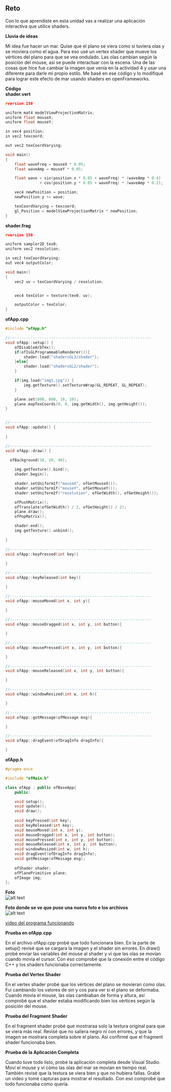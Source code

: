 ## Reto  

Con lo que aprendiste en esta unidad vas a realizar una aplicación interactiva que utilice shaders.

**Lluvia de ideas**  

Mi idea fue hacer un mar. Quise que el plano se viera como si tuviera olas y se moviera como el agua. Para eso usé un vertex shader que mueve los vértices del plano para que se vea ondulado. Las olas cambian según la posición del mouse, así se puede interactuar con la escena. Una de las cosas que hice fue cambiar la imagen que venía en la actividad 4 y usar una diferente para darle mi propio estilo. Me basé en ese código y lo modifiqué para lograr este efecto de mar usando shaders en openFrameworks.

**Código**    
**shader.vert**
````cpp
#version 150

uniform mat4 modelViewProjectionMatrix;
uniform float mouseX;
uniform float mouseY;

in vec4 position;
in vec2 texcoord;

out vec2 texCoordVarying;

void main()
{
    float waveFreq = mouseX * 0.05;
    float waveAmp = mouseY * 0.05;

    float wave = sin(position.x * 0.05 + waveFreq) * (waveAmp * 0.4)
               + cos(position.y * 0.05 + waveFreq) * (waveAmp * 0.2);

    vec4 newPosition = position;
    newPosition.y += wave;

    texCoordVarying = texcoord;
    gl_Position = modelViewProjectionMatrix * newPosition;
}
````
**shader.frag**   
````cpp
#version 150

uniform sampler2D tex0;
uniform vec2 resolution;

in vec2 texCoordVarying;
out vec4 outputColor;

void main()
{
    vec2 uv = texCoordVarying / resolution;


    vec4 texColor = texture(tex0, uv);

    outputColor = texColor;
}
````
**ofApp.cpp**
````cpp
#include "ofApp.h"

//--------------------------------------------------------------
void ofApp::setup() {
	ofDisableArbTex();
	if(ofIsGLProgrammableRenderer()){
		shader.load("shadersGL3/shader");
	}else{
		shader.load("shadersGL2/shader");
	}

	if(img.load("img1.jpg")) {
		img.getTexture().setTextureWrap(GL_REPEAT, GL_REPEAT);
	}

	plane.set(800, 600, 10, 10);
	plane.mapTexCoords(0, 0, img.getWidth(), img.getHeight());
}


//--------------------------------------------------------------
void ofApp::update() {
	
}

//--------------------------------------------------------------
void ofApp::draw() {
	
  ofBackground(10, 20, 40);

	img.getTexture().bind();
	shader.begin();

	shader.setUniform1f("mouseX", ofGetMouseX());
	shader.setUniform1f("mouseY", ofGetMouseY());
	shader.setUniform2f("resolution", ofGetWidth(), ofGetHeight());

	ofPushMatrix();
	ofTranslate(ofGetWidth() / 2, ofGetHeight() / 2);
	plane.draw();
	ofPopMatrix();

	shader.end();
	img.getTexture().unbind();
	
}

//--------------------------------------------------------------
void ofApp::keyPressed(int key){
	
}

//--------------------------------------------------------------
void ofApp::keyReleased(int key){

}

//--------------------------------------------------------------
void ofApp::mouseMoved(int x, int y){
	
}

//--------------------------------------------------------------
void ofApp::mouseDragged(int x, int y, int button){

}

//--------------------------------------------------------------
void ofApp::mousePressed(int x, int y, int button){

}

//--------------------------------------------------------------
void ofApp::mouseReleased(int x, int y, int button){

}

//--------------------------------------------------------------
void ofApp::windowResized(int w, int h){

}

//--------------------------------------------------------------
void ofApp::gotMessage(ofMessage msg){

}

//--------------------------------------------------------------
void ofApp::dragEvent(ofDragInfo dragInfo){ 

}
````
**ofApp.h**
````cpp
#pragma once

#include "ofMain.h"

class ofApp : public ofBaseApp{
	public:

	void setup();
	void update();
	void draw();
	
	void keyPressed(int key);
	void keyReleased(int key);
	void mouseMoved(int x, int y);
	void mouseDragged(int x, int y, int button);
	void mousePressed(int x, int y, int button);
	void mouseReleased(int x, int y, int button);
	void windowResized(int w, int h);
	void dragEvent(ofDragInfo dragInfo);
	void gotMessage(ofMessage msg);
	
	ofShader shader;
	ofPlanePrimitive plane;
	ofImage img;
};
````

**Foto**  
![alt text](<Captura de pantalla 2025-10-28 153857.png>)

**Foto donde se ve que puse una nueva foto e los archivos**  
![alt text](<Captura de pantalla 2025-10-28 154812.png>)

[video del programa funcionando](https://youtu.be/Co1o8V9daRU)
  
**Prueba en ofApp.cpp**   

En el archivo ofApp.cpp probé que todo funcionara bien. En la parte de setup() revisé que se cargara la imagen y el shader sin errores. En draw() probé enviar las variables del mouse al shader y vi que las olas se movían cuando movía el cursor. Con eso comprobé que la conexión entre el código C++ y los shaders funcionaba correctamente.

**Prueba del Vertex Shader**      

En el vertex shader probé que los vértices del plano se movieran como olas. Fui cambiando los valores de sin y cos para ver si el plano se deformaba. Cuando movía el mouse, las olas cambiaban de forma y altura, así comprobé que el shader estaba modificando bien los vértices según la posición del mouse.

**Prueba del Fragment Shader**       

En el fragment shader probé que mostraraa solo la textura original para que se viera más real. Revisé que no saliera negro ni con errores, y que la imagen se mostrara completa sobre el plano. Así confirmé que el fragment shader funcionaba bien.

**Prueba de la Aplicación Completa**    

Cuando tuve todo listo, probé la aplicación completa desde Visual Studio. Moví el mouse y vi cómo las olas del mar se movían en tiempo real. También revisé que la textura se viera bien y que no hubiera fallas. Grabé un video y tomé capturas para mostrar el resultado. Con eso comprobé que todo funcionaba como quería.